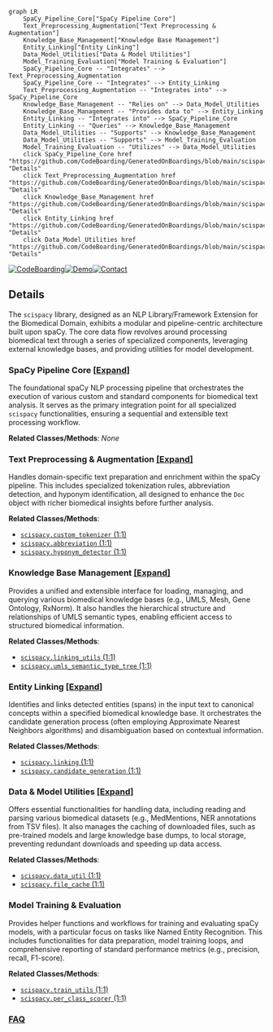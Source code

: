 ```mermaid
graph LR
    SpaCy_Pipeline_Core["SpaCy Pipeline Core"]
    Text_Preprocessing_Augmentation["Text Preprocessing & Augmentation"]
    Knowledge_Base_Management["Knowledge Base Management"]
    Entity_Linking["Entity Linking"]
    Data_Model_Utilities["Data & Model Utilities"]
    Model_Training_Evaluation["Model Training & Evaluation"]
    SpaCy_Pipeline_Core -- "Integrates" --> Text_Preprocessing_Augmentation
    SpaCy_Pipeline_Core -- "Integrates" --> Entity_Linking
    Text_Preprocessing_Augmentation -- "Integrates into" --> SpaCy_Pipeline_Core
    Knowledge_Base_Management -- "Relies on" --> Data_Model_Utilities
    Knowledge_Base_Management -- "Provides data to" --> Entity_Linking
    Entity_Linking -- "Integrates into" --> SpaCy_Pipeline_Core
    Entity_Linking -- "Queries" --> Knowledge_Base_Management
    Data_Model_Utilities -- "Supports" --> Knowledge_Base_Management
    Data_Model_Utilities -- "Supports" --> Model_Training_Evaluation
    Model_Training_Evaluation -- "Utilizes" --> Data_Model_Utilities
    click SpaCy_Pipeline_Core href "https://github.com/CodeBoarding/GeneratedOnBoardings/blob/main/scispacy/SpaCy_Pipeline_Core.md" "Details"
    click Text_Preprocessing_Augmentation href "https://github.com/CodeBoarding/GeneratedOnBoardings/blob/main/scispacy/Text_Preprocessing_Augmentation.md" "Details"
    click Knowledge_Base_Management href "https://github.com/CodeBoarding/GeneratedOnBoardings/blob/main/scispacy/Knowledge_Base_Management.md" "Details"
    click Entity_Linking href "https://github.com/CodeBoarding/GeneratedOnBoardings/blob/main/scispacy/Entity_Linking.md" "Details"
    click Data_Model_Utilities href "https://github.com/CodeBoarding/GeneratedOnBoardings/blob/main/scispacy/Data_Model_Utilities.md" "Details"
```

[![CodeBoarding](https://img.shields.io/badge/Generated%20by-CodeBoarding-9cf?style=flat-square)](https://github.com/CodeBoarding/GeneratedOnBoardings)[![Demo](https://img.shields.io/badge/Try%20our-Demo-blue?style=flat-square)](https://www.codeboarding.org/demo)[![Contact](https://img.shields.io/badge/Contact%20us%20-%20contact@codeboarding.org-lightgrey?style=flat-square)](mailto:contact@codeboarding.org)

## Details

The `scispacy` library, designed as an NLP Library/Framework Extension for the Biomedical Domain, exhibits a modular and pipeline-centric architecture built upon spaCy. The core data flow revolves around processing biomedical text through a series of specialized components, leveraging external knowledge bases, and providing utilities for model development.

### SpaCy Pipeline Core [[Expand]](./SpaCy_Pipeline_Core.md)
The foundational spaCy NLP processing pipeline that orchestrates the execution of various custom and standard components for biomedical text analysis. It serves as the primary integration point for all specialized `scispacy` functionalities, ensuring a sequential and extensible text processing workflow.


**Related Classes/Methods**: _None_

### Text Preprocessing & Augmentation [[Expand]](./Text_Preprocessing_Augmentation.md)
Handles domain-specific text preparation and enrichment within the spaCy pipeline. This includes specialized tokenization rules, abbreviation detection, and hyponym identification, all designed to enhance the `Doc` object with richer biomedical insights before further analysis.


**Related Classes/Methods**:

- <a href="https://github.com/allenai/scispacy/blob/main/scispacy/custom_tokenizer.py#L1-L1" target="_blank" rel="noopener noreferrer">`scispacy.custom_tokenizer` (1:1)</a>
- <a href="https://github.com/allenai/scispacy/blob/main/scispacy/abbreviation.py#L1-L1" target="_blank" rel="noopener noreferrer">`scispacy.abbreviation` (1:1)</a>
- <a href="https://github.com/allenai/scispacy/blob/main/scispacy/hyponym_detector.py#L1-L1" target="_blank" rel="noopener noreferrer">`scispacy.hyponym_detector` (1:1)</a>


### Knowledge Base Management [[Expand]](./Knowledge_Base_Management.md)
Provides a unified and extensible interface for loading, managing, and querying various biomedical knowledge bases (e.g., UMLS, Mesh, Gene Ontology, RxNorm). It also handles the hierarchical structure and relationships of UMLS semantic types, enabling efficient access to structured biomedical information.


**Related Classes/Methods**:

- <a href="https://github.com/allenai/scispacy/blob/main/scispacy/linking_utils.py#L1-L1" target="_blank" rel="noopener noreferrer">`scispacy.linking_utils` (1:1)</a>
- <a href="https://github.com/allenai/scispacy/blob/main/scispacy/umls_semantic_type_tree.py#L1-L1" target="_blank" rel="noopener noreferrer">`scispacy.umls_semantic_type_tree` (1:1)</a>


### Entity Linking [[Expand]](./Entity_Linking.md)
Identifies and links detected entities (spans) in the input text to canonical concepts within a specified biomedical knowledge base. It orchestrates the candidate generation process (often employing Approximate Nearest Neighbors algorithms) and disambiguation based on contextual information.


**Related Classes/Methods**:

- <a href="https://github.com/allenai/scispacy/blob/main/scispacy/linking.py#L1-L1" target="_blank" rel="noopener noreferrer">`scispacy.linking` (1:1)</a>
- <a href="https://github.com/allenai/scispacy/blob/main/scispacy/candidate_generation.py#L1-L1" target="_blank" rel="noopener noreferrer">`scispacy.candidate_generation` (1:1)</a>


### Data & Model Utilities [[Expand]](./Data_Model_Utilities.md)
Offers essential functionalities for handling data, including reading and parsing various biomedical datasets (e.g., MedMentions, NER annotations from TSV files). It also manages the caching of downloaded files, such as pre-trained models and large knowledge base dumps, to local storage, preventing redundant downloads and speeding up data access.


**Related Classes/Methods**:

- <a href="https://github.com/allenai/scispacy/blob/main/scispacy/data_util.py#L1-L1" target="_blank" rel="noopener noreferrer">`scispacy.data_util` (1:1)</a>
- <a href="https://github.com/allenai/scispacy/blob/main/scispacy/file_cache.py#L1-L1" target="_blank" rel="noopener noreferrer">`scispacy.file_cache` (1:1)</a>


### Model Training & Evaluation
Provides helper functions and workflows for training and evaluating spaCy models, with a particular focus on tasks like Named Entity Recognition. This includes functionalities for data preparation, model training loops, and comprehensive reporting of standard performance metrics (e.g., precision, recall, F1-score).


**Related Classes/Methods**:

- <a href="https://github.com/allenai/scispacy/blob/main/scispacy/train_utils.py#L1-L1" target="_blank" rel="noopener noreferrer">`scispacy.train_utils` (1:1)</a>
- <a href="https://github.com/allenai/scispacy/blob/main/scispacy/per_class_scorer.py#L1-L1" target="_blank" rel="noopener noreferrer">`scispacy.per_class_scorer` (1:1)</a>




### [FAQ](https://github.com/CodeBoarding/GeneratedOnBoardings/tree/main?tab=readme-ov-file#faq)